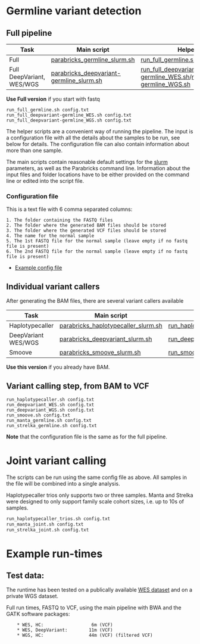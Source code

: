 # Germline variant detection

## Full pipeline

| Task | Main script | Helper script |
| --- | --- | --- |
| Full | [parabricks_germline_slurm.sh](./parabricks_germline_slurm.sh) | [run_full_germline.sh](./run_full_germline.sh) |
| Full DeepVariant, WES/WGS | [parabricks_deepvariant-germline_slurm.sh](./parabricks_deepvariant-germline_slurm.sh) | [run_full_deepvariant-germline_WES.sh](./run_full_deepvariant-germline_WES.sh)/[run_full_deepvariant-germline_WGS.sh](./run_full_deepvariant-germline_WGS.sh) |

**Use Full version** if you start with fastq

```
run_full_germline.sh config.txt
run_full_deepvariant-germline_WES.sh config.txt
run_full_deepvariant-germline_WGS.sh config.txt
```

The helper scripts are a convenient way of running the pipeline. The input is a configuration file with all the details about the samples to be run, see below for details. The configuration file can also contain information about more than one sample.

The main scripts contain reasonable default settings for the [slurm](https://github.com/si-medbif/AI-MD-variant-calling/blob/main/documents/slurm.md) parameters, as well as the Parabricks command line. Information about the input files and folder locations have to be either provided on the command line or edited into the script file.


### Configuration file

This is a text file with 6 comma separated columns:
```
1. The folder containing the FASTQ files
2. The folder where the generated BAM files should be stored
3. The folder where the generated VCF files should be stored
4. The name for the normal sample
5. The 1st FASTQ file for the normal sample (leave empty if no fastq file is present)
6. The 2nd FASTQ file for the normal sample (leave empty if no fastq file is present)
```
- [Example config file](https://github.com/si-medbif/AI-MD-variant-calling/blob/main/example/config_germline_WES.txt)


## Individual variant callers

After generating the BAM files, there are several variant callers available

| Task | Main script | Helper script |
| --- | --- | --- |
| Haplotypecaller | [parabricks_haplotypecaller_slurm.sh](./parabricks_haplotypecaller_slurm.sh) | [run_haplotypecaller.sh](./run_haplotypecaller.sh) |
| DeepVariant WES/WGS | [parabricks_deepvariant_slurm.sh](./parabricks_deepvariant_slurm.sh) | [run_deepvariant_WES.sh](./run_deepvariant_WES.sh)/[run_deepvariant_WGS.sh](./run_deepvariant_WGS.sh) |
| Smoove | [parabricks_smoove_slurm.sh](./parabricks_smoove_slurm.sh) | [run_smoove.sh](./run_smoove.sh) |

**Use this version** if you already have BAM. 

## Variant calling step, from BAM to VCF
```
run_haplotypecaller.sh config.txt
run_deepvariant_WES.sh config.txt
run_deepvariant_WGS.sh config.txt
run_smoove.sh config.txt
run_manta_germline.sh config.txt
run_strelka_germline.sh config.txt
```

**Note** that the configuration file is the same as for the full pipeline.

# Joint variant calling

The scripts can be run using the same config file as above. All samples in the file will be combined into a single analysis. 

Haplotypecaller trios only supports two or three samples.
Manta and Strelka were designed to only support family scale cohort sizes, i.e. up to 10s of samples. 

```bash
run_haplotypecaller_trios.sh config.txt
run_manta_joint.sh config.txt
run_strelka_joint.sh config.txt
```

# Example run-times

## Test data:

The runtime has been tested on a publically available [WES dataset](https://github.com/si-medbif/AI-MD-variant-calling/example/README.md) and on a private WGS dataset.

Full run times, FASTQ to VCF, using the main pipeline with BWA and the GATK software packages:
```
    * WES, HC:                  6m (VCF)
    * WES, DeepVariant:        11m (VCF)
    * WGS, HC:                 44m (VCF) (filtered VCF)
```
